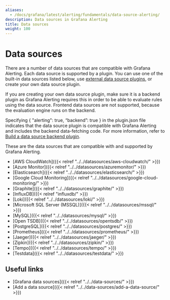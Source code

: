```yaml
---
aliases:
  - /docs/grafana/latest/alerting/fundamentals/data-source-alerting/
description: Data sources in Grafana Alerting
title: Data sources
weight: 100
---
```


# Data sources

There are a number of data sources that are compatible with Grafana Alerting. Each data source is supported by a plugin. You can use one of the built-in data sources listed below, use [external data source plugins](https://grafana.com/grafana/plugins/?type=datasource), or create your own data source plugin.

If you are creating your own data source plugin, make sure it is a backend plugin as Grafana Alerting requires this in order to be able to evaluate rules using the data source. Frontend data sources are not supported, because the evaluation engine runs on the backend.

Specifying { "alerting": true, “backend”: true } in the plugin.json file indicates that the data source plugin is compatible with Grafana Alerting and includes the backend data-fetching code. For more information, refer to [Build a data source backend plugin](https://grafana.com/tutorials/build-a-data-source-backend-plugin/).

These are the data sources that are compatible with and supported by Grafana Alerting.

- [AWS CloudWatch]({{< relref "../../datasources/aws-cloudwatch/" >}})
- [Azure Monitor]({{< relref "../../datasources/azuremonitor/" >}})
- [Elasticsearch]({{< relref "../../datasources/elasticsearch/" >}})
- [Google Cloud Monitoring]({{< relref "../../datasources/google-cloud-monitoring/" >}})
- [Graphite]({{< relref "../../datasources/graphite/" >}})
- [InfluxDB]({{< relref "influxdb/" >}})
- [Loki]({{< relref "../../datasources/loki/" >}})
- [Microsoft SQL Server (MSSQL)]({{< relref "../../datasources/mssql/" >}})
- [MySQL]({{< relref "../../datasources/mysql/" >}})
- [Open TSDB]({{< relref "../../datasources/opentsdb/" >}})
- [PostgreSQL]({{< relref "../../datasources/postgres/" >}})
- [Prometheus]({{< relref "../../datasources/prometheus/" >}})
- [Jaeger]({{< relref "../../datasources/jaeger/" >}})
- [Zipkin]({{< relref "../../datasources/zipkin/" >}})
- [Tempo]({{< relref "../../datasources/tempo/" >}})
- [Testdata]({{< relref "../../datasources/testdata/" >}})

## Useful links

- [Grafana data sources]({{< relref "../../data-sources/" >}})
- [Add a data source]({{< relref "../../data-sources/add-a-data-source/" >}})
